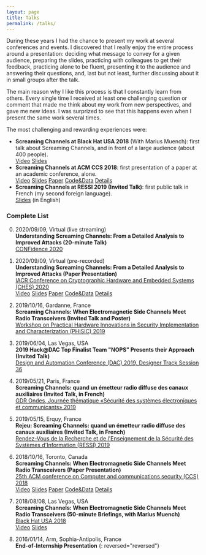 ```yaml
---
layout: page
title: Talks
permalink: /talks/
---
```


During these years I had the chance to present my work at several conferences
and events.
I discovered that I really enjoy the entire process around a presentation:
deciding what message to convey for a given audience, preparing the slides,
practicing with colleagues to get their feedback, practicing alone to be fluent,
presenting it to the audience and answering their questions, and, last but not
least, further discussing about it in small groups after the talk.

The main reason why I like this process is that I constantly learn from others.
Every single time I received at least one challenging question or comment that
made me think about my work from new perspectives, and gave me new ideas. I was
surprized to see that this happens even when I present the same work several
times.

The most challenging and rewarding experiences were:
+ **Screaming Channels at Black Hat USA 2018** (With Marius Muench): first talk about Screaming Channels,
   and in front of a large audience (about 400 people).<br/>
   [Video][1] [Slides][2]
+ **Screaming Channels at ACM CCS 2018**: first presentation of a paper
   at an academic conference, alone.<br/>
   [Video][3] [Slides][4] [Paper][11] [Code&Data][12] [Details][13]
+ **Screaming Channels at RESSI 2019 (Invited Talk)**: first public talk in French
   (my second foreign language).<br/>
   [Slides][5] (in English)

### Complete List

0. 2020/09/09, Virtual (live streaming)<br/>
**Understanding Screaming Channels: From a Detailed Analysis to Improved Attacks (20-minute Talk)**<br/>
[CONFidence 2020][19]<br/>

0. 2020/09/09, Virtual (pre-recorded)<br/>
**Understanding Screaming Channels: From a Detailed Analysis to Improved Attacks (Paper Presentation)**<br/>
[IACR Conference on Cryptographic Hardware and Embedded Systems (CHES) 2020][15]<br/>
[Video][16] [Slides][17] [Paper][18] [Code&Data][12] [Details][13]

0. 2019/10/16, Gardanne, France<br/>
**Screaming Channels: When Electromagnetic Side Channels Meet Radio Transceivers (Invited Talk and Poster)**<br/> 
[Workshop on Practical Hardware Innovations in Security Implementation and Characterization (PHISIC) 2019][6]<br/>

0. 2019/06/04, Las Vegas, USA<br/>
**2019 Hack@DAC Top Finalist Team "NOPS" Presents their Approach (Invited Talk)**<br/>
[Design and Automation Conference (DAC) 2019, Designer Track Session 36][7]

0. 2019/05/21, Paris, France<br/>
**Screaming Channels: quand un émetteur radio diffuse des canaux auxiliaires (Invited Talk, in French)**<br/>
[GDR Ondes, Journée thématique «Sécurité des systèmes électroniques et communicants» 2019][8]<br/>

0. 2019/05/15, Erquy, France<br/>
**Rejeu: Screaming Channels: quand un émetteur radio diffuse des canaux auxiliaires (Invited Talk, in French)**<br/>
[Rendez-Vous de la Recherche et de l'Enseignement de la Sécurité des Systèmes d'Information (RESSI) 2019][9]<br/>

0. 2018/10/16, Toronto, Canada<br/>
**Screaming Channels: When Electromagnetic Side Channels Meet Radio Transceivers (Paper Presentation)**<br/>
[25th ACM conference on Computer and communications security (CCS) 2018][10]<br/>
[Video][3] [Slides][4] [Paper][11] [Code&Data][12] [Details][13]

0. 2018/08/08, Las Vegas, USA<br/>
**Screaming Channels: When Electromagnetic Side Channels Meet Radio Transceivers (50-minute Briefings, with Marius Muench)**<br/>
[Black Hat USA 2018][14]<br/>
[Video][1] [Slides][2]

0. 2016/01/14, Arm, Sophia-Antipolis, France<br/>
**End-of-Internship Presentation**
{: reversed="reversed"}

<!--Black Hat 2018-->
[1]: https://youtu.be/K7wqwOzD1Yw
[2]: http://s3.eurecom.fr/slides/bh18us_camurati.slides.pdf
<!--CCS 2018-->
[3]: https://youtu.be/0IafNH2WHxk
[4]: http://s3.eurecom.fr/docs/ccs18_camurati_slides.pdf
<!--RESSI 2019-->
[5]: https://ressi2019.sciencesconf.org/data/program/2019_05_Screaming_RESSI.pdf
<!--PHISIC-->
[6]: https://events.emse.fr/phisic2019/program.html
<!--Hack@DAC 2019-->
[7]: http://www2.dac.com/events/eventdetails.aspx?id=267-36
<!--GDR Ondes 2019-->
[8]: http://gdr-ondes.cnrs.fr/wp-content/uploads/2019/02/GT5_jsecurite_programme_resume_21mai2019.pdf
<!--RESSI 2019-->
[9]: https://ressi2019.sciencesconf.org/program
<!--ACM CCS 2018-->
[10]: https://www.sigsac.org/ccs/CCS2018/index.html
[11]: http://s3.eurecom.fr/docs/ccs18_camurati.pdf
[12]: https://github.com/eurecom-s3/screaming_channels
[13]: https://eurecom-s3.github.io/screaming_channels/
<!--Black Hat 2018-->
[14]: https://www.blackhat.com/us-18/briefings/schedule/index.html#screaming-channels-when-electromagnetic-side-channels-meet-radio-transceivers-11421
<!--CHES 2020-->
[15]: https://ches.iacr.org/
[16]: https://youtu.be/Xb9xGwiOYkY
[17]: https://iacr.org/submit/files/slides/2020/tches/ches2020/30395/slides.pdf
[18]: https://tches.iacr.org/index.php/TCHES/article/view/8594/8161
[19]: https://confidence-conference.org/
